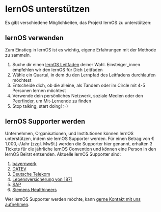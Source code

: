 <style>
  .md-content__button {
    display: none;
  }
</style>

# lernOS unterstützen
Es gibt verschiedene Möglichkeiten, das Projekt lernOS zu unterstützen:

## lernOS verwenden
Zum Einstieg in lernOS ist es wichtig, eigene Erfahrungen mit der Methode zu sammeln.

1. Suche dir einen [lernOS Leitfaden](/guides) deiner Wahl. Einsteiger_innen empfehlen wir den lernOS für Dich Leitfaden
1. Wähle ein Quartal, in dem du den Lernpfad des Leitfadens durchlaufen möchtest
1. Entscheide dich, ob die alleine, als Tandem oder im Circle mit 4-5 Personen lernen möchtest
1. Verwende dein persönliches Netzwerk, soziale Medien oder den [Peerfinder](https://web.peerfinder.app/de), um Mit-Lernende zu finden
1. Stop talking, start doing! :-)

## lernOS Supporter werden

Unternehmen, Organisationen, und Institutionen können lernOS unterstützen, indem sie lernOS Supporter werden. Für einen Betrag von € 1.000,-/Jahr (zzgl. MwSt.) werden die Supporter hier genannt, erhalten 3 Tickets für die jährliche lernOS Convention und können eine Person in den lernOS Beirat entsenden. Aktuelle lernOS Supporter sind:

1. [bayernwerk](https://www.bayernwerk.de/)
1. [DATEV](https://www.datev.de/)
1. [Deutsche Telekom](https://www.telekom.de/)
1. [Lebensversicherung von 1871](https://www.lv1871.de/)
1. [SAP](https://www.sap.com/)
1. [Siemens Healthineers](https://www.siemens-healthineers.com/)

Wer lernOS Supporter werden möchte, kann [gerne Kontakt mit uns aufnehmen](https://cogneon.de/kontakt).
